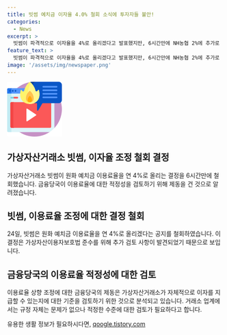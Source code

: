 ```yaml
---
title: 빗썸 예치금 이자율 4.0% 철회 소식에 투자자들 불안!
categories:
  - News
excerpt: >
  빗썸이 파격적으로 이자율을 4%로 올리겠다고 발표했지만, 6시간만에 NH농협 2%에 추가로 지급하는 방식을 금융감독원이 검토하자 결정을 철회했다. 빗썸은 추가 검토 사항을 발견하여 이용료 인상 안내를 철회했다고 밝혔으며, 이에 대해 금융당국이 이용료의 적정성을 검토 중이라고 전해졌다. 가상자산거래소가 자체적으로 이자를 지급할 수 있는지에 대한 논란이 일고 있으며, 금융당국은 이에 대한 적정 수준을 검토 중이라고 밝혔다.
feature_text: >
  빗썸이 파격적으로 이자율을 4%로 올리겠다고 발표했지만, 6시간만에 NH농협 2%에 추가로 지급하는 방식을 금융감독원이 검토하자 결정을 철회했다. 빗썸은 추가 검토 사항을 발견하여 이용료 인상 안내를 철회했다고 밝혔으며, 이에 대해 금융당국이 이용료의 적정성을 검토 중이라고 전해졌다. 가상자산거래소가 자체적으로 이자를 지급할 수 있는지에 대한 논란이 일고 있으며, 금융당국은 이에 대한 적정 수준을 검토 중이라고 밝혔다.
image: '/assets/img/newspaper.png'
---
```


<p><img src="/assets/img/news.png" alt="rentncar 속보" /></p>

<h2 data-ke-size="size26">가상자산거래소 빗썸, 이자율 조정 철회 결정</h2>

<p data-ke-size="size16">가상자산거래소 빗썸이 원화 예치금 이용료율을 연 4%로 올리는 결정을 6시간만에 철회했습니다. 금융당국이 이용료율에 대한 적정성을 검토하기 위해 제동을 건 것으로 알려졌습니다.</p>

<h2 data-ke-size="size24">빗썸, 이용료율 조정에 대한 결정 철회</h2>

<p data-ke-size="size16">24일, 빗썸은 원화 예치금 이용료율을 연 4%로 올리겠다는 공지를 철회하였습니다. 이 결정은 가상자산이용자보호법 준수를 위해 추가 검토 사항이 발견되었기 때문으로 보입니다.</p>

<h2 data-ke-size="size24">금융당국의 이용료율 적정성에 대한 검토</h2>

<p data-ke-size="size16">이용료율 상향 조정에 대한 금융당국의 제동은 가상자산거래소가 자체적으로 이자를 지급할 수 있는지에 대한 기준을 검토하기 위한 것으로 분석되고 있습니다. 거래소 업계에서는 규정 자체는 문제가 없으나 적정한 수준에 대한 검토가 필요하다고 합니다.</p>
유용한 생활 정보가 필요하시다면, <a href="https://qoogle.tistory.com" rel="dofollow">qoogle.tistory.com</a>


